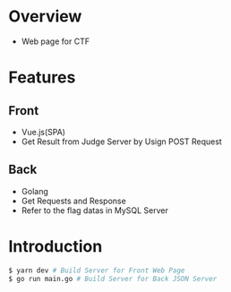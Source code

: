 # Overview
 - Web page for CTF



# Features
## Front
 - Vue.js(SPA)
 - Get Result from Judge Server by Usign POST Request

## Back
 - Golang
 - Get Requests and Response
 - Refer to the flag datas in MySQL Server

# Introduction
```bash
$ yarn dev # Build Server for Front Web Page
$ go run main.go # Build Server for Back JSON Server
```